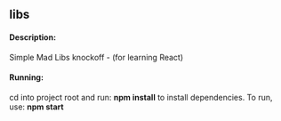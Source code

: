## libs

#### Description:
Simple Mad Libs knockoff - (for learning React)

#### Running:
cd into project root and run: **npm install** to install dependencies.
To run, use: **npm start**
	
